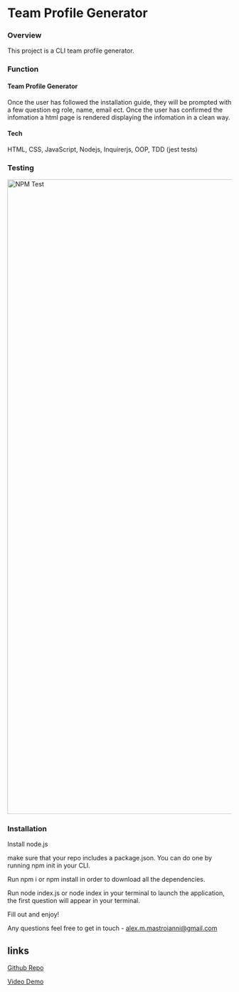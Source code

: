 # Team Profile Generator



### Overview

This project is a CLI team profile generator.

### Function

#### Team Profile Generator

Once the user has followed the installation guide, they will be prompted with a few question eg role, name, email ect. Once the user has confirmed the infomation a html page is rendered displaying the infomation in a clean way.

#### Tech

HTML,
CSS,
JavaScript, Nodejs,
Inquirerjs,
OOP,
TDD (jest tests)



### Testing

<img width="1427" alt="NPM Test" src="https://user-images.githubusercontent.com/107826386/195032049-fea299c3-f537-4261-830e-5f17fa133d06.png">

### Installation

Install node.js

make sure that your repo includes a package.json. You can do one by running npm init in your CLI.

Run npm i or npm install in order to download all the dependencies.

Run node index.js or node index in your terminal to launch the application, the first question will appear in your terminal.

Fill out and enjoy!

Any questions feel free to get in touch - alex.m.mastroianni@gmail.com

## links

[Github Repo](https://github.com/AlexMastroianni/week-10-challenge)

[Video Demo](https://drive.google.com/file/d/1ZutxV_u-T6iQhyG3y55B-ymIWtud9bwo/view?usp=sharing)
